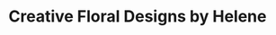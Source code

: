 ---
title: "Creative Floral Designs by Helene"
url: /san-antonio/creative-floral-designs-by-helene/
shop: Blumen
---